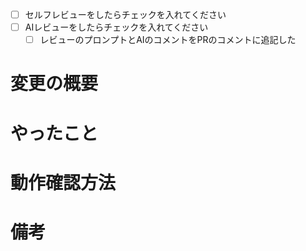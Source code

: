 - [ ] セルフレビューをしたらチェックを入れてください
- [ ] AIレビューをしたらチェックを入れてください
    - [ ] レビューのプロンプトとAIのコメントをPRのコメントに追記した

# 変更の概要

<!-- やったことを 1 行程度でまとめる (チケットタイトルと被ってても OK) -->

# やったこと

<!-- 個人の趣味で自由に書く -->

# 動作確認方法

<!-- どのように PR 差分の動作を確認したかを書く -->

# 備考

<!-- DB をいじる場合など、影響範囲が大きいときはその旨を書く

この PR についての課題や、議論したいことがあればここに書く -->
